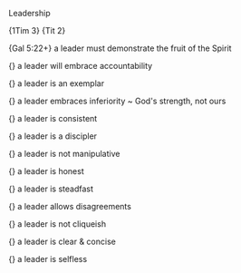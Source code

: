 Leadership


{1Tim 3}
{Tit 2}

{Gal 5:22+}
	a leader must demonstrate the fruit of the Spirit

{}
	a leader will embrace accountability

{}
	a leader is an exemplar

{}
	a leader embraces inferiority
	 ~ God's strength, not ours

{}
	a leader is consistent

{}
	a leader is a discipler

{}
	a leader is not manipulative

{}
	a leader is honest

{}
	a leader is steadfast

{}
	a leader allows disagreements

{}
	a leader is not cliqueish

{}
	a leader is clear & concise

{}
	a leader is selfless
